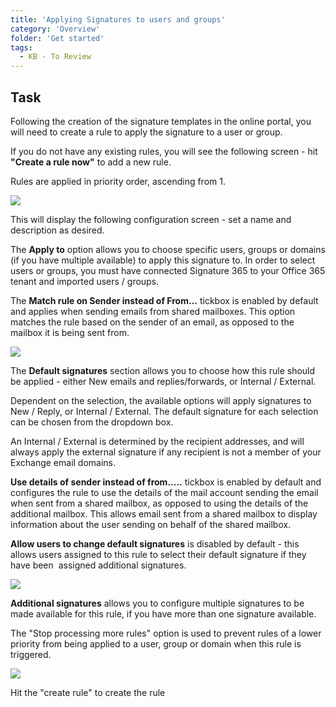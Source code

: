 ```yaml
---
title: 'Applying Signatures to users and groups'
category: 'Overview'
folder: 'Get started'
tags: 
  - KB - To Review
---
```


## Task

Following the creation of the signature templates in the online portal, you will need to create a rule to apply the signature to a user or group.

If you do not have any existing rules, you will see the following screen - hit **"Create a rule now"** to add a new rule.

Rules are applied in priority order, ascending from 1.

![](https://s3.amazonaws.com/cdn.freshdesk.com/data/helpdesk/attachments/production/1129235065/original/gfUOyYVAafcq6mzIMMMzPVstk_zKpve8Sg.png?1678199425)

This will display the following configuration screen - set a name and description as desired.

The **Apply to** option allows you to choose specific users, groups or domains (if you have multiple available) to apply this signature to. In order to select users or groups, you must have connected Signature 365 to your Office 365 tenant and imported users / groups.  

The **Match rule on Sender instead of From...** tickbox is enabled by default and applies when sending emails from shared mailboxes. This option matches the rule based on the sender of an email, as opposed to the mailbox it is being sent from.

![](https://s3.amazonaws.com/cdn.freshdesk.com/data/helpdesk/attachments/production/1134274604/original/E1hUER_nVKUrp87G0yA-2ExOG-JYb_bhrw.png?1690207085)

The **Default signatures** section allows you to choose how this rule should be applied - either New emails and replies/forwards, or Internal / External.

Dependent on the selection, the available options will apply signatures to New / Reply, or Internal / External. The default signature for each selection can be chosen from the dropdown box.

An Internal / External is determined by the recipient addresses, and will always apply the external signature if any recipient is not a member of your Exchange email domains.

**Use details of sender instead of from.....** tickbox is enabled by default and configures the rule to use the details of the mail account sending the email when sent from a shared mailbox, as opposed to using the details of the additional mailbox. This allows email sent from a shared mailbox to display information about the user sending on behalf of the shared mailbox.

**Allow users to change default signatures** is disabled by default - this allows users assigned to this rule to select their default signature if they have been  assigned additional signatures.

![](https://s3.amazonaws.com/cdn.freshdesk.com/data/helpdesk/attachments/production/1129235257/original/q5B0815pF6SxUUq7FWxof9ZKcKiAdbYLuQ.png?1678199617)

**Additional signatures** allows you to configure multiple signatures to be made available for this rule, if you have more than one signature available.

The "Stop processing more rules" option is used to prevent rules of a lower priority from being applied to a user, group or domain when this rule is triggered.

![](https://s3.amazonaws.com/cdn.freshdesk.com/data/helpdesk/attachments/production/1129236000/original/ROu_buniN4oi8Bde4F4Xpzxo4WLM8jVeAA.png?1678200358)

Hit the "create rule" to create the rule
